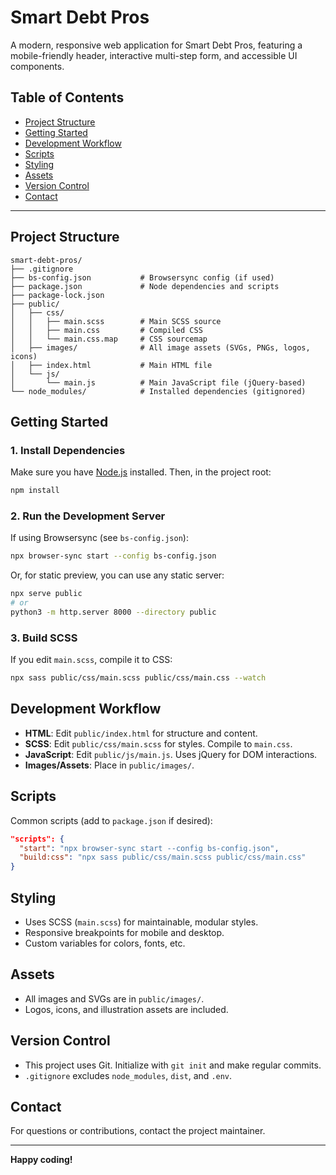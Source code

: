# Smart Debt Pros

A modern, responsive web application for Smart Debt Pros, featuring a mobile-friendly header, interactive multi-step form, and accessible UI components.

## Table of Contents
- [Project Structure](#project-structure)
- [Getting Started](#getting-started)
- [Development Workflow](#development-workflow)
- [Scripts](#scripts)
- [Styling](#styling)
- [Assets](#assets)
- [Version Control](#version-control)
- [Contact](#contact)

---

## Project Structure

```
smart-debt-pros/
├── .gitignore
├── bs-config.json           # Browsersync config (if used)
├── package.json             # Node dependencies and scripts
├── package-lock.json
├── public/
│   ├── css/
│   │   ├── main.scss        # Main SCSS source
│   │   ├── main.css         # Compiled CSS
│   │   └── main.css.map     # CSS sourcemap
│   ├── images/              # All image assets (SVGs, PNGs, logos, icons)
│   ├── index.html           # Main HTML file
│   └── js/
│       └── main.js          # Main JavaScript file (jQuery-based)
└── node_modules/            # Installed dependencies (gitignored)
```

## Getting Started

### 1. Install Dependencies

Make sure you have [Node.js](https://nodejs.org/) installed. Then, in the project root:

```bash
npm install
```

### 2. Run the Development Server

If using Browsersync (see `bs-config.json`):

```bash
npx browser-sync start --config bs-config.json
```

Or, for static preview, you can use any static server:

```bash
npx serve public
# or
python3 -m http.server 8000 --directory public
```

### 3. Build SCSS

If you edit `main.scss`, compile it to CSS:

```bash
npx sass public/css/main.scss public/css/main.css --watch
```

## Development Workflow

- **HTML**: Edit `public/index.html` for structure and content.
- **SCSS**: Edit `public/css/main.scss` for styles. Compile to `main.css`.
- **JavaScript**: Edit `public/js/main.js`. Uses jQuery for DOM interactions.
- **Images/Assets**: Place in `public/images/`.

## Scripts

Common scripts (add to `package.json` if desired):

```json
"scripts": {
  "start": "npx browser-sync start --config bs-config.json",
  "build:css": "npx sass public/css/main.scss public/css/main.css"
}
```

## Styling
- Uses SCSS (`main.scss`) for maintainable, modular styles.
- Responsive breakpoints for mobile and desktop.
- Custom variables for colors, fonts, etc.

## Assets
- All images and SVGs are in `public/images/`.
- Logos, icons, and illustration assets are included.

## Version Control
- This project uses Git. Initialize with `git init` and make regular commits.
- `.gitignore` excludes `node_modules`, `dist`, and `.env`.

## Contact
For questions or contributions, contact the project maintainer.

---

**Happy coding!**

